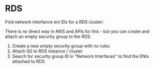 RDS
======================================

Find network interfance eni IDs for a RDS cluster:

There is no direct way in AWS and APIs for this - but you can create and attach an empty security group to the RDS.

1. Create a new empty security group with no rules
2. Attach SG to RDS instance / cluster
3. Search for security group ID in "Network Interfaces" to find the ENIs attached to RDS
